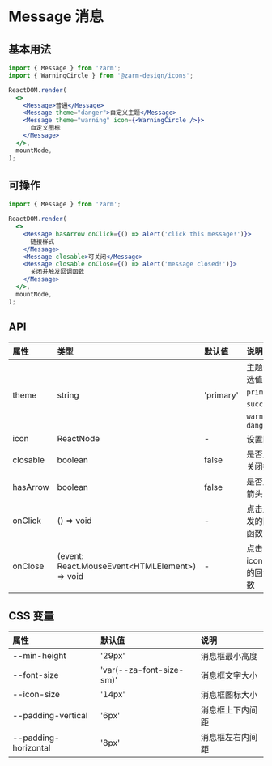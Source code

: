 # Message 消息

## 基本用法

```jsx
import { Message } from 'zarm';
import { WarningCircle } from '@zarm-design/icons';

ReactDOM.render(
  <>
    <Message>普通</Message>
    <Message theme="danger">自定义主题</Message>
    <Message theme="warning" icon={<WarningCircle />}>
      自定义图标
    </Message>
  </>,
  mountNode,
);
```

## 可操作

```jsx
import { Message } from 'zarm';

ReactDOM.render(
  <>
    <Message hasArrow onClick={() => alert('click this message!')}>
      链接样式
    </Message>
    <Message closable>可关闭</Message>
    <Message closable onClose={() => alert('message closed!')}>
      关闭并触发回调函数
    </Message>
  </>,
  mountNode,
);
```

## API

| 属性     | 类型                                             | 默认值    | 说明                                                   |
| :------- | :----------------------------------------------- | :-------- | :----------------------------------------------------- |
| theme    | string                                           | 'primary' | 主题，可选值 `primary`、`success`、`warning`、`danger` |
| icon     | ReactNode                                        | -         | 设置图标                                               |
| closable | boolean                                          | false     | 是否显示关闭按钮                                       |
| hasArrow | boolean                                          | false     | 是否显示箭头                                           |
| onClick  | () => void                                       | -         | 点击后触发的回调函数                                   |
| onClose  | (event: React.MouseEvent\<HTMLElement\>) => void | -         | 点击关闭 icon 触发的回调函数                           |

## CSS 变量

| 属性                 | 默认值                   | 说明             |
| :------------------- | :----------------------- | :--------------- |
| --min-height         | '29px'                   | 消息框最小高度   |
| --font-size          | 'var(--za-font-size-sm)' | 消息框文字大小   |
| --icon-size          | '14px'                   | 消息框图标大小   |
| --padding-vertical   | '6px'                    | 消息框上下内间距 |
| --padding-horizontal | '8px'                    | 消息框左右内间距 |
